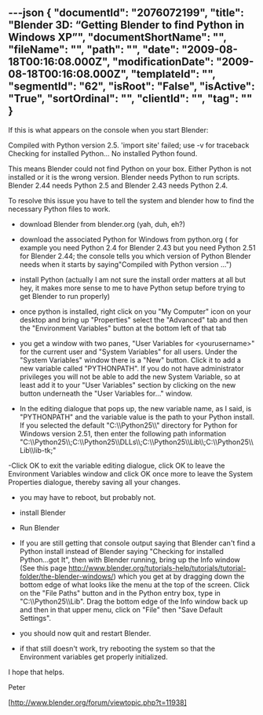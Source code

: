 ---json
{
  "documentId": "2076072199",
  "title": "Blender 3D: “Getting Blender to find Python in Windows XP”",
  "documentShortName": "",
  "fileName": "",
  "path": "",
  "date": "2009-08-18T00:16:08.000Z",
  "modificationDate": "2009-08-18T00:16:08.000Z",
  "templateId": "",
  "segmentId": "62",
  "isRoot": "False",
  "isActive": "True",
  "sortOrdinal": "",
  "clientId": "",
  "tag": ""
}
---

If this is what appears on the console when you start Blender:

Compiled with Python version 2.5.
'import site' failed; use -v for traceback
Checking for installed Python... No installed Python found.


This means Blender could not find Python on your box. Either Python is not installed or it is the wrong version. Blender needs Python to run scripts. Blender 2.44 needs Python 2.5 and Blender 2.43 needs Python 2.4.

To resolve this issue you have to tell the system and blender how to find the necessary Python files to work.

- download Blender from blender.org (yah, duh, eh?)

- download the associated Python for Windows from python.org ( for example you need Python 2.4 for Blender 2.43 but you need Python 2.51 for Blender 2.44; the console tells you which version of Python Blender needs when it starts by saying&quot;Compiled with Python version ...&quot;)

- install Python (actually I am not sure the install order matters at all but hey, it makes more sense to me to have Python setup before trying to get Blender to run properly)

- once python is installed, right click on you &quot;My Computer&quot; icon on your desktop and bring up &quot;Properties&quot; select the &quot;Advanced&quot; tab and then the &quot;Environment Variables&quot; button at the bottom left of that tab

- you get a window with two panes, &quot;User Variables for &lt;yourusername&gt;&quot; for the current user and &quot;System Variables&quot; for all users. Under the &quot;System Variables&quot; window there is a &quot;New&quot; button. Click it to add a new variable called &quot;PYTHONPATH&quot;. If you do not have administrator privileges you will not be able to add the new System Variable, so at least add it to your &quot;User Variables&quot; section by clicking on the new button underneath the &quot;User Variables for...&quot; window.

- In the editing dialogue that pops up, the new variable name, as I said, is &quot;PYTHONPATH&quot; and the variable value is the path to your Python install. If you selected the default &quot;C:&bsol;&bsol;Python25&bsol;&bsol;&quot; directory for Python for Windows version 2.51, then enter the following path information &quot;C:&bsol;&bsol;Python25&bsol;&bsol;;C:&bsol;&bsol;Python25&bsol;&bsol;DLLs&bsol;&bsol;;C:&bsol;&bsol;Python25&bsol;&bsol;Lib&bsol;&bsol;;C:&bsol;&bsol;Python25&bsol;&bsol;Lib&bsol;&bsol;lib-tk;&quot;

-Click OK to exit the variable editing dialogue, click OK to leave the Environment Variables window and click OK once more to leave the System Properties dialogue, thereby saving all your changes.

- you may have to reboot, but probably not.

- install Blender

- Run Blender

- If you are still getting that console output saying that Blender can't find a Python install instead of Blender saying &quot;Checking for installed Python...got It&quot;, then with Blender running, bring up the Info window (See this page http://www.blender.org/tutorials-help/tutorials/tutorial-folder/the-blender-windows/) which you get at by dragging down the bottom edge of what looks like the menu at the top of the screen. Click on the &quot;File Paths&quot; button and in the Python entry box, type in &quot;C:&bsol;&bsol;Python25&bsol;&bsol;Lib&quot;. Drag the bottom edge of the Info window back up and then in that upper menu, click on &quot;File&quot; then &quot;Save Default Settings&quot;.

- you should now quit and restart Blender.

- if that still doesn't work, try rebooting the system so that the Environment variables get properly initialized.

I hope that helps.

Peter

[http://www.blender.org/forum/viewtopic.php?t=11938]
